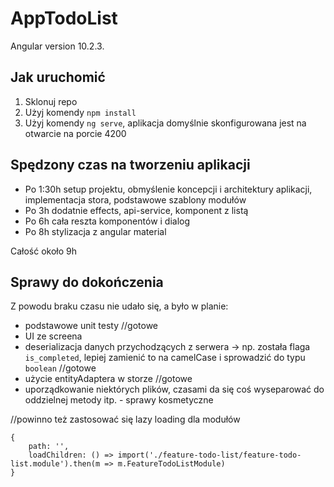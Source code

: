 # AppTodoList

Angular version 10.2.3.

## Jak uruchomić
1. Sklonuj repo
2. Użyj komendy `npm install`
3. Użyj komendy `ng serve`, aplikacja domyślnie skonfigurowana jest na otwarcie na porcie 4200

## Spędzony czas na tworzeniu aplikacji
- Po 1:30h setup projektu, obmyślenie koncepcji i architektury aplikacji, implementacja stora, podstawowe szablony modułów 
- Po 3h dodatnie effects, api-service, komponent z listą
- Po 6h cała reszta komponentów i dialog
- Po 8h stylizacja z angular material

Całość około 9h

## Sprawy do dokończenia
Z powodu braku czasu nie udało się, a było w planie:
- podstawowe unit testy //gotowe
- UI ze screena
- deserializacja danych przychodzących z serwera -> np. została flaga `is_completed`, lepiej zamienić to na camelCase i sprowadzić do typu `boolean` //gotowe
- użycie entityAdaptera w storze //gotowe
- uporządkowanie niektórych plików, czasami da się coś wyseparować do oddzielnej metody itp. - sprawy kosmetyczne

//powinno też zastosować się lazy loading dla modułów
```
{
    path: '',
    loadChildren: () => import('./feature-todo-list/feature-todo-list.module').then(m => m.FeatureTodoListModule)
}
```
